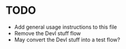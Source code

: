 # TODO

* Add general usage instructions to this file
* Remove the Devl stuff flow
* May convert the Devl stuff into a test flow?